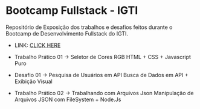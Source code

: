 # Bootcamp Fullstack - IGTI

Repositório de Exposição dos trabalhos e desafios feitos durante o Bootcamp de Desenvolvimento Fullstack do IGTI.

- LINK: <a href="http://ramonmatos.epizy.com/" target="_blank">CLICK HERE</a>


- Trabalho Prático 01 -> Seletor de Cores RGB
HTML + CSS + Javascript Puro


- Desafio 01 -> Pesquisa de Usuários em API
Busca de Dados em API + Exibição Visual


- Trabalho Prático 02 -> Trabalhando com Arquivos Json
Manipulação de Arquivos JSON com FileSystem + Node.Js